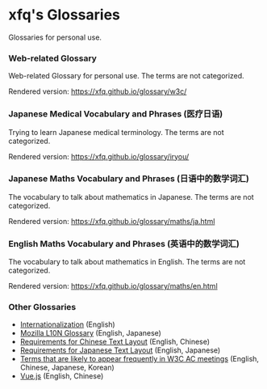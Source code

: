 # xfq's Glossaries

Glossaries for personal use.

### Web-related Glossary

Web-related Glossary for personal use. The terms are not categorized.

Rendered version: https://xfq.github.io/glossary/w3c/

### Japanese Medical Vocabulary and Phrases (医疗日语)

Trying to learn Japanese medical terminology. The terms are not categorized.

Rendered version: https://xfq.github.io/glossary/iryou/

### Japanese Maths Vocabulary and Phrases (日语中的数学词汇)

The vocabulary to talk about mathematics in Japanese. The terms are not categorized.

Rendered version: https://xfq.github.io/glossary/maths/ja.html

### English Maths Vocabulary and Phrases (英语中的数学词汇)

The vocabulary to talk about mathematics in English. The terms are not categorized.

Rendered version: https://xfq.github.io/glossary/maths/en.html

### Other Glossaries

* [Internationalization](https://www.w3.org/TR/i18n-glossary/) (English)
* [Mozilla L10N Glossary](https://github.com/mozilla-japan/translation/wiki/Mozilla-L10N-Glossary) (English, Japanese)
* [Requirements for Chinese Text Layout](https://w3c.github.io/clreq/#glossary) (English, Chinese)
* [Requirements for Japanese Text Layout](https://w3c.github.io/jlreq/#terminology) (English, Japanese)
* [Terms that are likely to appear frequently in W3C AC meetings](https://www.w3.org/2020/05/words) (English, Chinese, Japanese, Korean)
* [Vue.js](https://github.com/vuejs-translations/docs-zh-cn/wiki/%E7%BF%BB%E8%AF%91%E9%A1%BB%E7%9F%A5) (English, Chinese)
